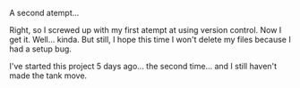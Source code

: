 A second atempt...

Right, so I screwed up with my first atempt at using version control. Now I get it. Well... kinda. But still, I hope this time I won't delete my files because I had a setup bug.

I've started this project 5 days ago... the second time... and I still haven't made the tank move.
